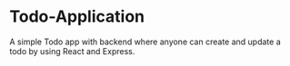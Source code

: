 # Todo-Application
A simple Todo app with backend where anyone can create and update a todo by using React and Express.
